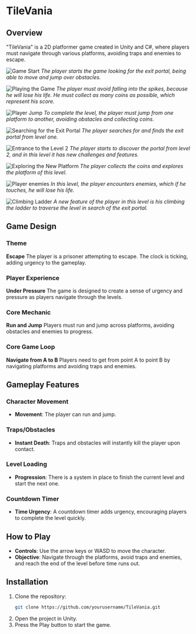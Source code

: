 # TileVania

## Overview
"TileVania" is a 2D platformer game created in Unity and C#, where players must navigate through various platforms, avoiding traps and enemies to escape.


![Game Start](https://i.imgur.com/VTEt4zm.jpeg)
*The player starts the game looking for the exit portal, being able to move and jump over obstacles.*


![Playing the Game](https://i.imgur.com/x4yRtEr.jpeg)
*The player must avoid falling into the spikes, because he will lose his life. He must collect as many coins as possible, which represent his score.*


![Player Jump](https://i.imgur.com/2bEG7NH.jpeg)
*To complete the level, the player must jump from one platform to another, avoiding obstacles and collecting coins.*

![Searching for the Exit Portal](https://i.imgur.com/SzxKqyh.jpeg)
*The player searches for and finds the exit portal from level one.*


![Entrance to the Level 2](https://i.imgur.com/ufv6toT.jpeg)
*The player starts to discover the portal from level 2, and in this level it has new challenges and features.*


![Exploring the New Platform](https://i.imgur.com/jQckW9Z.jpeg)
*The player collects the coins and explores the platform of this level.*


![Player enemies](https://i.imgur.com/Yi1Cn9L.jpeg)
*In this level, the player encounters enemies, which if he touches, he will lose his life.*

![Climbing Ladder](https://i.imgur.com/ksXRUW0.jpeg)
*A new feature of the player in this level is his climbing the ladder to traverse the level in search of the exit portal.*



## Game Design

### Theme
**Escape**
The player is a prisoner attempting to escape. The clock is ticking, adding urgency to the gameplay.



### Player Experience
**Under Pressure**
The game is designed to create a sense of urgency and pressure as players navigate through the levels.

### Core Mechanic
**Run and Jump**
Players must run and jump across platforms, avoiding obstacles and enemies to progress.

### Core Game Loop
**Navigate from A to B**
Players need to get from point A to point B by navigating platforms and avoiding traps and enemies.



## Gameplay Features

### Character Movement
- **Movement**: The player can run and jump.

### Traps/Obstacles
- **Instant Death**: Traps and obstacles will instantly kill the player upon contact.

### Level Loading
- **Progression**: There is a system in place to finish the current level and start the next one.

### Countdown Timer
- **Time Urgency**: A countdown timer adds urgency, encouraging players to complete the level quickly.



## How to Play
- **Controls**: Use the arrow keys or WASD to move the character.
- **Objective**: Navigate through the platforms, avoid traps and enemies, and reach the end of the level before time runs out.

## Installation
1. Clone the repository:
    ```bash
    git clone https://github.com/yourusername/TileVania.git
    ```
2. Open the project in Unity.
3. Press the Play button to start the game.

